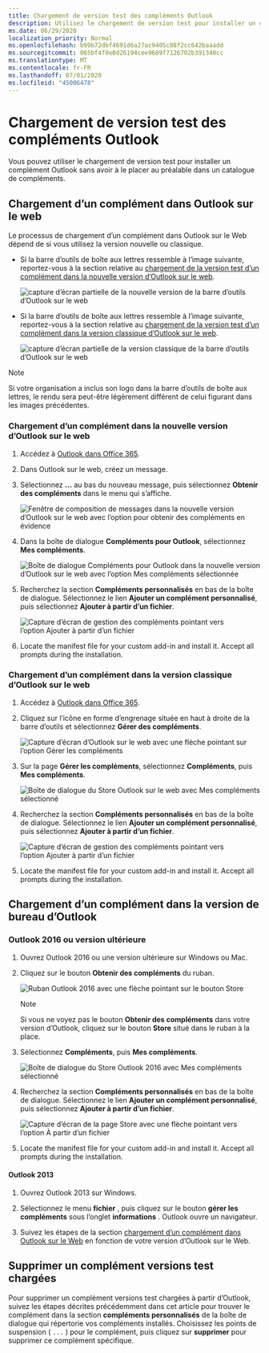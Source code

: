 ```yaml
---
title: Chargement de version test des compléments Outlook
description: Utilisez le chargement de version test pour installer un complément Outlook sans avoir à le placer au préalable dans un catalogue de compléments.
ms.date: 06/29/2020
localization_priority: Normal
ms.openlocfilehash: b99b72dbf4691d6a27ac9405c88f2cc642baaadd
ms.sourcegitcommit: 065bf4f8e0d26194cee9689f7126702b391340cc
ms.translationtype: MT
ms.contentlocale: fr-FR
ms.lasthandoff: 07/01/2020
ms.locfileid: "45006478"
---
```

# <a name="sideload-outlook-add-ins-for-testing"></a>Chargement de version test des compléments Outlook

Vous pouvez utiliser le chargement de version test pour installer un complément Outlook sans avoir à le placer au préalable dans un catalogue de compléments.

## <a name="sideload-an-add-in-in-outlook-on-the-web"></a>Chargement d’un complément dans Outlook sur le web

Le processus de chargement d’un complément dans Outlook sur le Web dépend de si vous utilisez la version nouvelle ou classique.

- Si la barre d’outils de boîte aux lettres ressemble à l’image suivante, reportez-vous à la section relative au [chargement de la version test d’un complément dans la nouvelle version d’Outlook sur le web](#sideload-an-add-in-in-the-new-outlook-on-the-web).

    ![capture d’écran partielle de la nouvelle version de la barre d’outils d’Outlook sur le web](../images/outlook-on-the-web-new-toolbar.png)

- Si la barre d’outils de boîte aux lettres ressemble à l’image suivante, reportez-vous à la section relative au [chargement de la version test d’un complément dans la version classique d’Outlook sur le web](#sideload-an-add-in-in-classic-outlook-on-the-web).

    ![capture d’écran partielle de la version classique de la barre d’outils d’Outlook sur le web](../images/outlook-on-the-web-classic-toolbar.png)

> [!NOTE]
> Si votre organisation a inclus son logo dans la barre d’outils de boîte aux lettres, le rendu sera peut-être légèrement différent de celui figurant dans les images précédentes.

### <a name="sideload-an-add-in-in-the-new-outlook-on-the-web"></a>Chargement d’un complément dans la nouvelle version d’Outlook sur le web

1. Accédez à [Outlook dans Office 365](https://outlook.office.com).

1. Dans Outlook sur le web, créez un message.

1. Sélectionnez **...** au bas du nouveau message, puis sélectionnez **Obtenir des compléments** dans le menu qui s’affiche.

    ![Fenêtre de composition de messages dans la nouvelle version d’Outlook sur le web avec l’option pour obtenir des compléments en évidence](../images/outlook-on-the-web-new-get-add-ins.png)

1. Dans la boîte de dialogue **Compléments pour Outlook**, sélectionnez **Mes compléments**.

    ![Boîte de dialogue Compléments pour Outlook dans la nouvelle version d’Outlook sur le web avec l’option Mes compléments sélectionnée](../images/outlook-on-the-web-new-my-add-ins.png)

1. Recherchez la section **Compléments personnalisés** en bas de la boîte de dialogue. Sélectionnez le lien **Ajouter un complément personnalisé**, puis sélectionnez **Ajouter à partir d’un fichier**.

    ![Capture d’écran de gestion des compléments pointant vers l’option Ajouter à partir d’un fichier](../images/outlook-sideload-desktop-add-from-file.png)

1. Locate the manifest file for your custom add-in and install it. Accept all prompts during the installation.

### <a name="sideload-an-add-in-in-classic-outlook-on-the-web"></a>Chargement d’un complément dans la version classique d’Outlook sur le web

1. Accédez à [Outlook dans Office 365](https://outlook.office.com).

1. Cliquez sur l’icône en forme d’engrenage située en haut à droite de la barre d’outils et sélectionnez **Gérer des compléments**.

    ![Capture d’écran d’Outlook sur le web avec une flèche pointant sur l’option Gérer les compléments](../images/outlook-sideload-web-manage-integrations.png)

1. Sur la page **Gérer les compléments**, sélectionnez **Compléments**, puis **Mes compléments**.

    ![Boîte de dialogue du Store Outlook sur le web avec Mes compléments sélectionné](../images/outlook-sideload-store-select-add-ins.png)

1. Recherchez la section **Compléments personnalisés** en bas de la boîte de dialogue. Sélectionnez le lien **Ajouter un complément personnalisé**, puis sélectionnez **Ajouter à partir d’un fichier**.

    ![Capture d’écran de gestion des compléments pointant vers l’option Ajouter à partir d’un fichier](../images/outlook-sideload-desktop-add-from-file.png)

1. Locate the manifest file for your custom add-in and install it. Accept all prompts during the installation.

## <a name="sideload-an-add-in-in-outlook-on-the-desktop"></a>Chargement d’un complément dans la version de bureau d’Outlook

### <a name="outlook-2016-or-later"></a>Outlook 2016 ou version ultérieure

1. Ouvrez Outlook 2016 ou une version ultérieure sur Windows ou Mac.

1. Cliquez sur le bouton **Obtenir des compléments** du ruban.

    ![Ruban Outlook 2016 avec une flèche pointant sur le bouton Store](../images/outlook-sideload-desktop-store.png)

    > [!NOTE]
    > Si vous ne voyez pas le bouton **Obtenir des compléments** dans votre version d’Outlook, cliquez sur le bouton **Store** situé dans le ruban à la place.

1. Sélectionnez **Compléments**, puis **Mes compléments**.

    ![Boîte de dialogue du Store Outlook 2016 avec Mes compléments sélectionné](../images/outlook-sideload-store-select-add-ins.png)

1. Recherchez la section **Compléments personnalisés** en bas de la boîte de dialogue. Sélectionnez le lien **Ajouter un complément personnalisé**, puis sélectionnez **Ajouter à partir d’un fichier**.

    ![Capture d’écran de la page Store avec une flèche pointant vers l’option À partir d’un fichier](../images/outlook-sideload-desktop-add-from-file.png)

1. Locate the manifest file for your custom add-in and install it. Accept all prompts during the installation.

#### <a name="outlook-2013"></a>Outlook 2013

1. Ouvrez Outlook 2013 sur Windows.

1. Sélectionnez le menu **fichier** , puis cliquez sur le bouton **gérer les compléments** sous l’onglet **informations** . Outlook ouvre un navigateur.

1. Suivez les étapes de la section [chargement d’un complément dans Outlook sur le Web](#sideload-an-add-in-in-outlook-on-the-web) en fonction de votre version d’Outlook sur le Web.

## <a name="remove-a-sideloaded-add-in"></a>Supprimer un complément versions test chargées

Pour supprimer un complément versions test chargées à partir d’Outlook, suivez les étapes décrites précédemment dans cet article pour trouver le complément dans la section **compléments personnalisés** de la boîte de dialogue qui répertorie vos compléments installés. Choisissez les points de suspension ( `...` ) pour le complément, puis cliquez sur **supprimer** pour supprimer ce complément spécifique.
